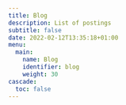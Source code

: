 ```yaml
---
title: Blog
description: List of postings
subtitle: false
date: 2022-02-12T13:35:18+01:00
menu:
  main:
    name: Blog
    identifier: blog
    weight: 30
cascade:
  toc: false
---
```

